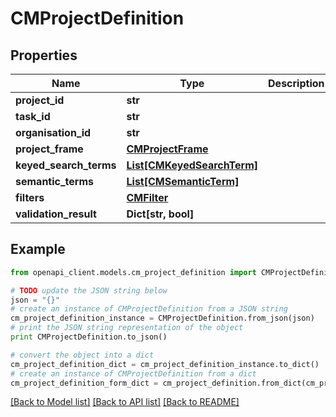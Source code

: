 # CMProjectDefinition


## Properties
Name | Type | Description | Notes
------------ | ------------- | ------------- | -------------
**project_id** | **str** |  | [optional] 
**task_id** | **str** |  | [optional] 
**organisation_id** | **str** |  | 
**project_frame** | [**CMProjectFrame**](CMProjectFrame.md) |  | 
**keyed_search_terms** | [**List[CMKeyedSearchTerm]**](CMKeyedSearchTerm.md) |  | [optional] 
**semantic_terms** | [**List[CMSemanticTerm]**](CMSemanticTerm.md) |  | [optional] 
**filters** | [**CMFilter**](CMFilter.md) |  | 
**validation_result** | **Dict[str, bool]** |  | [optional] 

## Example

```python
from openapi_client.models.cm_project_definition import CMProjectDefinition

# TODO update the JSON string below
json = "{}"
# create an instance of CMProjectDefinition from a JSON string
cm_project_definition_instance = CMProjectDefinition.from_json(json)
# print the JSON string representation of the object
print CMProjectDefinition.to_json()

# convert the object into a dict
cm_project_definition_dict = cm_project_definition_instance.to_dict()
# create an instance of CMProjectDefinition from a dict
cm_project_definition_form_dict = cm_project_definition.from_dict(cm_project_definition_dict)
```
[[Back to Model list]](../README.md#documentation-for-models) [[Back to API list]](../README.md#documentation-for-api-endpoints) [[Back to README]](../README.md)


